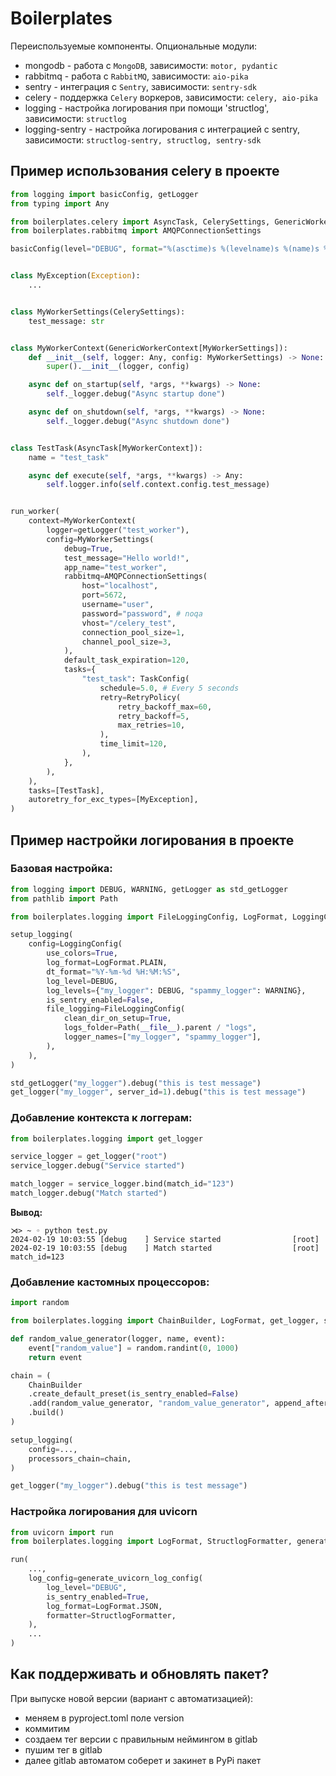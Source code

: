 # Boilerplates

Переиспользуемые компоненты.
Опциональные модули:
* mongodb - работа с `MongoDB`, зависимости: `motor, pydantic`
* rabbitmq - работа с `RabbitMQ`, зависимости: `aio-pika`
* sentry - интеграция с `Sentry`, зависимости: `sentry-sdk`
* celery - поддержка `Celery` воркеров, зависимости: `celery, aio-pika`
* logging - настройка логирования при помощи 'structlog', зависимости: `structlog`
* logging-sentry - настройка логирования с интеграцией с sentry, зависимости: `structlog-sentry, structlog, sentry-sdk`

## Пример использования celery в проекте
```python
from logging import basicConfig, getLogger
from typing import Any

from boilerplates.celery import AsyncTask, CelerySettings, GenericWorkerContext, RetryPolicy, TaskConfig, run_worker
from boilerplates.rabbitmq import AMQPConnectionSettings

basicConfig(level="DEBUG", format="%(asctime)s %(levelname)s %(name)s %(message)s")


class MyException(Exception):
    ...


class MyWorkerSettings(CelerySettings):
    test_message: str


class MyWorkerContext(GenericWorkerContext[MyWorkerSettings]):
    def __init__(self, logger: Any, config: MyWorkerSettings) -> None:
        super().__init__(logger, config)

    async def on_startup(self, *args, **kwargs) -> None:
        self._logger.debug("Async startup done")

    async def on_shutdown(self, *args, **kwargs) -> None:
        self._logger.debug("Async shutdown done")


class TestTask(AsyncTask[MyWorkerContext]):
    name = "test_task"

    async def execute(self, *args, **kwargs) -> Any:
        self.logger.info(self.context.config.test_message)


run_worker(
    context=MyWorkerContext(
        logger=getLogger("test_worker"),
        config=MyWorkerSettings(
            debug=True,
            test_message="Hello world!",
            app_name="test_worker",
            rabbitmq=AMQPConnectionSettings(
                host="localhost",
                port=5672,
                username="user",
                password="password", # noqa
                vhost="/celery_test",
                connection_pool_size=1,
                channel_pool_size=3,
            ),
            default_task_expiration=120,
            tasks={
                "test_task": TaskConfig(
                    schedule=5.0, # Every 5 seconds
                    retry=RetryPolicy(
                        retry_backoff_max=60,
                        retry_backoff=5,
                        max_retries=10,
                    ),
                    time_limit=120,
                ),
            },
        ),
    ),
    tasks=[TestTask],
    autoretry_for_exc_types=[MyException],
)
```

## Пример настройки логирования в проекте

### Базовая настройка:
```python
from logging import DEBUG, WARNING, getLogger as std_getLogger
from pathlib import Path

from boilerplates.logging import FileLoggingConfig, LogFormat, LoggingConfig, get_logger, setup_logging

setup_logging(
    config=LoggingConfig(
        use_colors=True,
        log_format=LogFormat.PLAIN,
        dt_format="%Y-%m-%d %H:%M:%S",
        log_level=DEBUG,
        log_levels={"my_logger": DEBUG, "spammy_logger": WARNING},
        is_sentry_enabled=False,
        file_logging=FileLoggingConfig(
            clean_dir_on_setup=True,
            logs_folder=Path(__file__).parent / "logs",
            logger_names=["my_logger", "spammy_logger"],
        ),
    ),
)

std_getLogger("my_logger").debug("this is test message")
get_logger("my_logger", server_id=1).debug("this is test message")
```

### Добавление контекста к логгерам:
```python
from boilerplates.logging import get_logger

service_logger = get_logger("root")
service_logger.debug("Service started")

match_logger = service_logger.bind(match_id="123")
match_logger.debug("Match started")
```
**Вывод:**
```
⋊> ~ ◦ python test.py
2024-02-19 10:03:55 [debug    ] Service started                [root] 
2024-02-19 10:03:55 [debug    ] Match started                  [root] match_id=123
```

### Добавление кастомных процессоров:
```python
import random

from boilerplates.logging import ChainBuilder, LogFormat, get_logger, setup_logging

def random_value_generator(logger, name, event):
    event["random_value"] = random.randint(0, 1000)
    return event

chain = (
    ChainBuilder
    .create_default_preset(is_sentry_enabled=False)
    .add(random_value_generator, "random_value_generator", append_after=None) # Добавление в конец
    .build()
)

setup_logging(
    config=...,
    processors_chain=chain,
)

get_logger("my_logger").debug("this is test message")
```

### Настройка логирования для uvicorn
```python
from uvicorn import run
from boilerplates.logging import LogFormat, StructlogFormatter, generate_uvicorn_log_config

run(
    ...,
    log_config=generate_uvicorn_log_config(
        log_level="DEBUG",
        is_sentry_enabled=True,
        log_format=LogFormat.JSON,
        formatter=StructlogFormatter,
    ),
    ...
)
```

## Как поддерживать и обновлять пакет?

При выпуске новой версии (вариант с автоматизацией):

  - меняем в pyproject.toml поле version
  - коммитим
  - создаем тег версии с правильным неймингом в gitlab
  - пушим тег в gitlab
  - далее gitlab автоматом соберет и закинет в PyPi пакет
